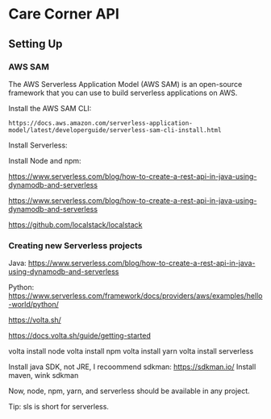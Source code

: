 # Care Corner API


## Setting Up

### AWS SAM

The AWS Serverless Application Model (AWS SAM) is an open-source framework
that you can use to build serverless applications on AWS.

Install the AWS SAM CLI:

    https://docs.aws.amazon.com/serverless-application-model/latest/developerguide/serverless-sam-cli-install.html




Install Serverless:

Install Node and npm:



https://www.serverless.com/blog/how-to-create-a-rest-api-in-java-using-dynamodb-and-serverless


 https://www.serverless.com/blog/how-to-create-a-rest-api-in-java-using-dynamodb-and-serverless


 https://github.com/localstack/localstack



### Creating new Serverless projects


Java: https://www.serverless.com/blog/how-to-create-a-rest-api-in-java-using-dynamodb-and-serverless

Python: https://www.serverless.com/framework/docs/providers/aws/examples/hello-world/python/

https://volta.sh/

  https://docs.volta.sh/guide/getting-started

  volta install node
  volta install npm
  volta install yarn
  volta install serverless

Install java SDK, not JRE, I recoommend sdkman: https://sdkman.io/
Install maven, wink sdkman

  Now, node, npm, yarn, and serverless should be available in any project.

  Tip: sls is short for serverless.





